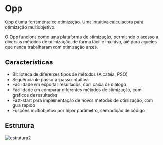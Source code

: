 # Opp
Opp é uma ferramenta de otimização. Uma intuitiva calculadora para otimização multiobjetivo.

O Opp funciona como uma plataforma de otimização, permitindo o acesso a diversos métodos de otimização, de forma fácil e intuitiva, até para aqueles que nunca trabalharam com otimização antes.

## Características
- Biblioteca de diferentes tipos de métodos (Alcateia, PSO)
- Sequência de passo-a-passo intuitiva
- Facilidade em exportar resultados, com caixa de diálogo
- Facilidade em comparar diferentes métodos de otimização, com gráficos de resultados
- Fast-start para implementação de novos métodos de otimização, com guia rápido
- Funções multiobjetivo por hiper parâmetro, sem adição de código

## Estrutura

![estrutura2](https://user-images.githubusercontent.com/64225460/117377375-83ddf680-aea9-11eb-86bb-686d431650fa.png)




